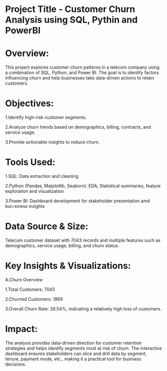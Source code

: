 
# Project Title - Customer Churn Analysis using SQL, Pythin and PowerBI

# Overview:
This project explores customer churn patterns in a telecom company using a combination of SQL, Python, and Power BI. The goal is to identify factors influencing churn and help businesses take data-driven actions to retain customers.

# Objectives:

1.Identify high-risk customer segments.

2.Analyze churn trends based on demographics, billing, contracts, and service usage.

3.Provide actionable insights to reduce churn.

# Tools Used:
1.SQL: Data extraction and cleaning

2.Python (Pandas, Matplotlib, Seaborn): EDA, Statistical summaries, feature exploration and visualization

3.Power BI: Dashboard development for stakeholder presentation amd bui=siness insights

# Data Source & Size:
Telecom customer dataset with 7043 records and multiple features such as demographics, service usage, billing, and churn status.

# Key Insights & Visualizations:

A.Churn Overview

1.Total Customers: 7043

2.Churned Customers: 1869

3.Overall Churn Rate: 26.54%, indicating a relatively high loss of customers.

# Impact:

The analysis provides data-driven direction for customer retention strategies and helps identify segments most at risk of churn. The interactive dashboard ensures stakeholders can slice and drill data by segment, tenure, payment mode, etc., making it a practical tool for business decisions.



